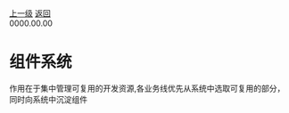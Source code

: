 <div class="extend-header">
    <div class="info">
        <div class="record">
            <a class="back" href="./">上一级</a>
            <a class="back" href="./">返回</a>
        </div>        
        <div class="mini">
            <span>0000.00.00</span>
        </div>
    </div>
    <div class="content"></div>
</div>
<div class="content-header">
<h1>组件系统</h1>
<summary class="desc">作用在于集中管理可复用的开发资源,各业务线优先从系统中选取可复用的部分，同时向系统中沉淀组件</summary>
</div>

